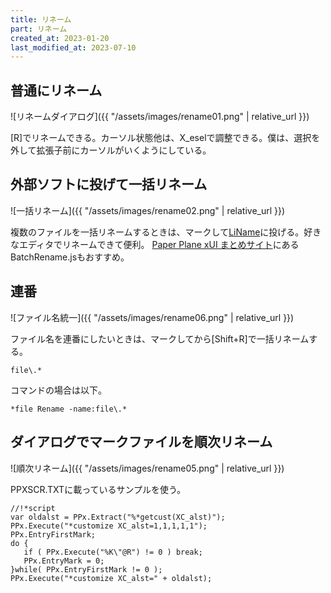 ```yaml
---
title: リネーム
part: リネーム
created_at: 2023-01-20
last_modified_at: 2023-07-10
---
```


## 普通にリネーム

![リネームダイアログ]({{ "/assets/images/rename01.png" | relative_url }})

[R]でリネームできる。カーソル状態他は、X_eselで調整できる。僕は、選択を外して拡張子前にカーソルがいくようにしている。

## 外部ソフトに投げて一括リネーム

![一括リネーム]({{ "/assets/images/rename02.png" | relative_url }})

複数のファイルを一括リネームするときは、マークして[LiName](https://www.vector.co.jp/soft/winnt/util/se429883.html)に投げる。好きなエディタでリネームできて便利。
[Paper Plane xUI まとめサイト](https://w.atwiki.jp/wiki6_ppx/pages/19.html)にあるBatchRename.jsもおすすめ。

## 連番

![ファイル名統一]({{ "/assets/images/rename06.png" | relative_url }})

ファイル名を連番にしたいときは、マークしてから[Shift+R]で一括リネームする。

```text
file\.*
```

コマンドの場合は以下。

```text
*file Rename -name:file\.*
```

## ダイアログでマークファイルを順次リネーム

![順次リネーム]({{ "/assets/images/rename05.png" | relative_url }})

PPXSCR.TXTに載っているサンプルを使う。

```text
//!*script
var oldalst = PPx.Extract("%*getcust(XC_alst)");
PPx.Execute("*customize XC_alst=1,1,1,1,1");
PPx.EntryFirstMark;
do {
   if ( PPx.Execute("%K\"@R") != 0 ) break;
   PPx.EntryMark = 0;
}while( PPx.EntryFirstMark != 0 );
PPx.Execute("*customize XC_alst=" + oldalst);
```
